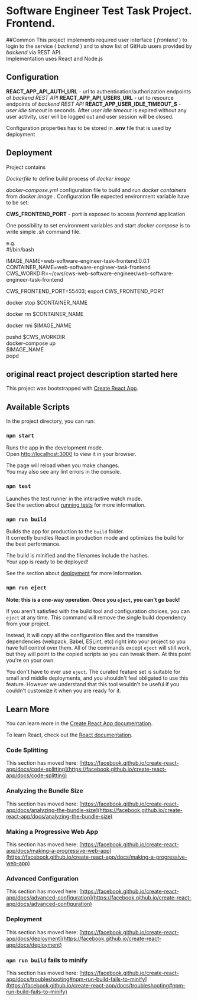 # Software Engineer Test Task Project. Frontend.  
##Common
This project implements required user interface ( _frontend_ ) to login to the service ( _backend_ ) and to show list of GitHub users provided by  _backend_  via REST API.  
Implementation uses React and Node.js  

## Configuration 
__REACT_APP_API_AUTH_URL__  - url to authentication/authorization endpoints of _backend REST API_
__REACT_APP_API_USERS_URL__  - url to resource endpoints of _backend REST API_
__REACT_APP_USER_IDLE_TIMEOUT_S__  -  _user idle timeout_  in seconds. After  _user idle timeout_   is expired without any user activity, user will be logged out and user session will be closed.  

Configuration properties has to be stored in  __.env__  file that is used by deployment

## Deployment
Project contains  

_Dockerfile_  to define build process of  _docker image_  

 _docker-compose.yml_  configuration file to build and run  _docker containers_  from  _docker image_  . 
Configuration file expected environment variable have to be set:  

__CWS_FRONTEND_PORT__   - port is exposed to access  _frontend_  application  

One possibility to set environment variables and start  _docker compose_  is to write simple  _.sh_  command file.  

e.g.  
\#!/bin/bash  

IMAGE_NAME=web-software-engineer-task-frontend:0.0.1  
CONTAINER_NAME=web-software-engineer-task-frontend  
CWS_WORKDIR=~/cws/cws-web-software-engineer/web-software-engineer-task-frontend  

CWS_FRONTEND_PORT=55403; export CWS_FRONTEND_PORT  

docker stop $CONTAINER_NAME  

docker rm $CONTAINER_NAME  

docker rmi $IMAGE_NAME  

pushd $CWS_WORKDIR  
docker-compose up  
$IMAGE_NAME  
popd  

## original react project description started here
This project was bootstrapped with [Create React App](https://github.com/facebook/create-react-app).

## Available Scripts

In the project directory, you can run:

### `npm start`

Runs the app in the development mode.\
Open [http://localhost:3000](http://localhost:3000) to view it in your browser.

The page will reload when you make changes.\
You may also see any lint errors in the console.

### `npm test`

Launches the test runner in the interactive watch mode.\
See the section about [running tests](https://facebook.github.io/create-react-app/docs/running-tests) for more information.

### `npm run build`

Builds the app for production to the `build` folder.\
It correctly bundles React in production mode and optimizes the build for the best performance.

The build is minified and the filenames include the hashes.\
Your app is ready to be deployed!

See the section about [deployment](https://facebook.github.io/create-react-app/docs/deployment) for more information.

### `npm run eject`

**Note: this is a one-way operation. Once you `eject`, you can't go back!**

If you aren't satisfied with the build tool and configuration choices, you can `eject` at any time. This command will remove the single build dependency from your project.

Instead, it will copy all the configuration files and the transitive dependencies (webpack, Babel, ESLint, etc) right into your project so you have full control over them. All of the commands except `eject` will still work, but they will point to the copied scripts so you can tweak them. At this point you're on your own.

You don't have to ever use `eject`. The curated feature set is suitable for small and middle deployments, and you shouldn't feel obligated to use this feature. However we understand that this tool wouldn't be useful if you couldn't customize it when you are ready for it.

## Learn More

You can learn more in the [Create React App documentation](https://facebook.github.io/create-react-app/docs/getting-started).

To learn React, check out the [React documentation](https://reactjs.org/).

### Code Splitting

This section has moved here: [https://facebook.github.io/create-react-app/docs/code-splitting](https://facebook.github.io/create-react-app/docs/code-splitting)

### Analyzing the Bundle Size

This section has moved here: [https://facebook.github.io/create-react-app/docs/analyzing-the-bundle-size](https://facebook.github.io/create-react-app/docs/analyzing-the-bundle-size)

### Making a Progressive Web App

This section has moved here: [https://facebook.github.io/create-react-app/docs/making-a-progressive-web-app](https://facebook.github.io/create-react-app/docs/making-a-progressive-web-app)

### Advanced Configuration

This section has moved here: [https://facebook.github.io/create-react-app/docs/advanced-configuration](https://facebook.github.io/create-react-app/docs/advanced-configuration)

### Deployment

This section has moved here: [https://facebook.github.io/create-react-app/docs/deployment](https://facebook.github.io/create-react-app/docs/deployment)

### `npm run build` fails to minify

This section has moved here: [https://facebook.github.io/create-react-app/docs/troubleshooting#npm-run-build-fails-to-minify](https://facebook.github.io/create-react-app/docs/troubleshooting#npm-run-build-fails-to-minify)
